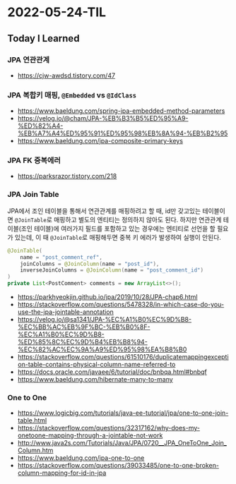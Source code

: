 # 2022-05-24-TIL

## Today I Learned

### JPA 연관관계

- https://cjw-awdsd.tistory.com/47

### JPA 복합키 매핑, `@Embedded` vs `@IdClass`

- https://www.baeldung.com/spring-jpa-embedded-method-parameters
- https://velog.io/@cham/JPA-%EB%B3%B5%ED%95%A9-%ED%82%A4-%EB%A7%A4%ED%95%91%ED%95%98%EB%8A%94-%EB%B2%95
- https://www.baeldung.com/jpa-composite-primary-keys

### JPA FK 중복에러

- https://parksrazor.tistory.com/218

### JPA Join Table

JPA에서 조인 테이블을 통해서 연관관계를 매핑하려고 할 때, id만 갖고있는 테이블이면 `@JoinTable`로 매핑하고 별도의 엔티티는 정의하지 않아도 된다. 하지만 연관관계 테이블(조인 테이블)에 여러가지 필드를 포함하고 있는 경우에는 엔티티로 선언을 할 필요가 있는데, 이 때 `@JoinTable`로 매핑해두면 중복 키 에러가 발생하여 실행이 안된다.

```java
@JoinTable(
    name = "post_comment_ref",
    joinColumns = @JoinColumn(name = "post_id"),
    inverseJoinColumns = @JoinColumn(name = "post_comment_id")
)
private List<PostComment> comments = new ArrayList<>();
```

- https://parkhyeokjin.github.io/jpa/2019/10/28/JPA-chap6.html
- https://stackoverflow.com/questions/5478328/in-which-case-do-you-use-the-jpa-jointable-annotation
- https://velog.io/@sa1341/JPA-%EC%A1%B0%EC%9D%B8-%EC%BB%AC%EB%9F%BC-%EB%B0%8F-%EC%A1%B0%EC%9D%B8-%ED%85%8C%EC%9D%B4%EB%B8%94-%EC%82%AC%EC%9A%A9%ED%95%98%EA%B8%B0
- https://stackoverflow.com/questions/61510176/duplicatemappingexception-table-contains-physical-column-name-referred-to
- https://docs.oracle.com/javaee/6/tutorial/doc/bnbqa.html#bnbqf
- https://www.baeldung.com/hibernate-many-to-many



### One to One

- https://www.logicbig.com/tutorials/java-ee-tutorial/jpa/one-to-one-join-table.html
- https://stackoverflow.com/questions/32317162/why-does-my-onetoone-mapping-through-a-jointable-not-work
- http://www.java2s.com/Tutorials/Java/JPA/0720__JPA_OneToOne_Join_Column.htm
- https://www.baeldung.com/jpa-one-to-one
- https://stackoverflow.com/questions/39033485/one-to-one-broken-column-mapping-for-id-in-jpa